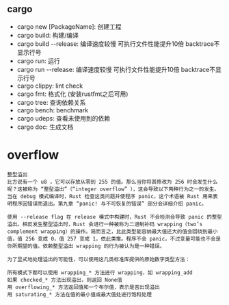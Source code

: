 ## cargo
- cargo new [PackageName]: 创建工程
- cargo build: 构建/编译
- cargo build --release: 编译速度较慢 可执行文件性能提升10倍 backtrace不显示行号
- cargo run: 运行
- cargo run --release: 编译速度较慢 可执行文件性能提升10倍 backtrace不显示行号
- cargo clippy: lint check
- cargo fmt: 格式化 (安装rustfmt之后可用)
- cargo tree: 查询依赖关系
- cargo bench: benchmark
- cargo udeps: 查看未使用到的依赖
- cargo doc: 生成文档

# overflow
```
整型溢出
比方说有一个 u8 ，它可以存放从零到 255 的值。那么当你将其修改为 256 时会发生什么呢？这被称为 “整型溢出”（“integer overflow” ），这会导致以下两种行为之一的发生。当在 debug 模式编译时，Rust 检查这类问题并使程序 panic，这个术语被 Rust 用来表明程序因错误而退出。第九章 “panic! 与不可恢复的错误” 部分会详细介绍 panic。

使用 --release flag 在 release 模式中构建时，Rust 不会检测会导致 panic 的整型溢出。相反发生整型溢出时，Rust 会进行一种被称为二进制补码 wrapping（two’s complement wrapping）的操作。简而言之，比此类型能容纳最大值还大的值会回绕到最小值，值 256 变成 0，值 257 变成 1，依此类推。程序不会 panic，不过变量可能也不会是你所期望的值。依赖整型溢出 wrapping 的行为被认为是一种错误。

为了显式地处理溢出的可能性，可以使用这几类标准库提供的原始数字类型方法：

所有模式下都可以使用 wrapping_* 方法进行 wrapping，如 wrapping_add
如果 checked_* 方法出现溢出，则返回 None值
用 overflowing_* 方法返回值和一个布尔值，表示是否出现溢出
用 saturating_* 方法在值的最小值或最大值处进行饱和处理
```